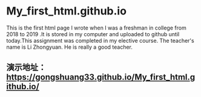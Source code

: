 # My_first_html.github.io
This is the first html page I wrote when I was a freshman in college from 2018 to 2019 .It is stored in my computer and uploaded to github until today.This assignment was completed in my elective course. The teacher's name is Li Zhongyuan. He is really a good teacher.

## 演示地址：https://gongshuang33.github.io/My_first_html.github.io/
